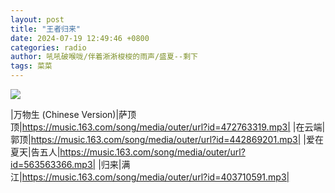 ```yaml
---
layout: post
title: "王者归来"
date: 2024-07-19 12:49:46 +0800
categories: radio
author: 吼吼破喉咙/伴着淅淅梭梭的雨声/盛夏--剩下
tags: 菜菜
---
```

![]({{site.baseurl}}/images/cover_20240719.jpg)

|万物生 (Chinese Version)|萨顶顶|https://music.163.com/song/media/outer/url?id=472763319.mp3|
|在云端|郭顶|https://music.163.com/song/media/outer/url?id=442869201.mp3|
|爱在夏天|告五人|https://music.163.com/song/media/outer/url?id=563563366.mp3|
|归来|满江|https://music.163.com/song/media/outer/url?id=403710591.mp3|

